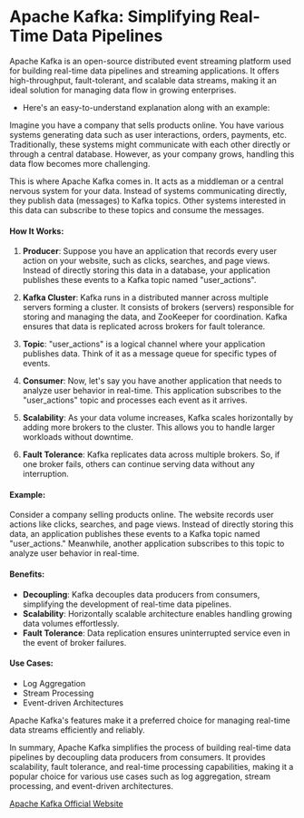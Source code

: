 # Apache Kafka: Simplifying Real-Time Data Pipelines

Apache Kafka is an open-source distributed event streaming platform used for building real-time data pipelines and streaming applications. It offers high-throughput, fault-tolerant, and scalable data streams, making it an ideal solution for managing data flow in growing enterprises. 

- Here's an easy-to-understand explanation along with an example:

Imagine you have a company that sells products online. You have various systems generating data such as user interactions, orders, payments, etc. Traditionally, these systems might communicate with each other directly or through a central database. However, as your company grows, handling this data flow becomes more challenging.

This is where Apache Kafka comes in. It acts as a middleman or a central nervous system for your data. Instead of systems communicating directly, they publish data (messages) to Kafka topics. Other systems interested in this data can subscribe to these topics and consume the messages.

#### How It Works:

1. **Producer**: Suppose you have an application that records every user action on your website, such as clicks, searches, and page views. Instead of directly storing this data in a database, your application publishes these events to a Kafka topic named "user_actions".

2. **Kafka Cluster**: Kafka runs in a distributed manner across multiple servers forming a cluster. It consists of brokers (servers) responsible for storing and managing the data, and ZooKeeper for coordination. Kafka ensures that data is replicated across brokers for fault tolerance.

3. **Topic**: "user_actions" is a logical channel where your application publishes data. Think of it as a message queue for specific types of events.

4. **Consumer**: Now, let's say you have another application that needs to analyze user behavior in real-time. This application subscribes to the "user_actions" topic and processes each event as it arrives.

5. **Scalability**: As your data volume increases, Kafka scales horizontally by adding more brokers to the cluster. This allows you to handle larger workloads without downtime.

6. **Fault Tolerance**: Kafka replicates data across multiple brokers. So, if one broker fails, others can continue serving data without any interruption.

#### Example:

Consider a company selling products online. The website records user actions like clicks, searches, and page views. Instead of directly storing this data, an application publishes these events to a Kafka topic named "user_actions." Meanwhile, another application subscribes to this topic to analyze user behavior in real-time.

#### Benefits:

- **Decoupling**: Kafka decouples data producers from consumers, simplifying the development of real-time data pipelines.
- **Scalability**: Horizontally scalable architecture enables handling growing data volumes effortlessly.
- **Fault Tolerance**: Data replication ensures uninterrupted service even in the event of broker failures.

#### Use Cases:

- Log Aggregation
- Stream Processing
- Event-driven Architectures

Apache Kafka's features make it a preferred choice for managing real-time data streams efficiently and reliably. 

In summary, Apache Kafka simplifies the process of building real-time data pipelines by decoupling data producers from consumers. It provides scalability, fault tolerance, and real-time processing capabilities, making it a popular choice for various use cases such as log aggregation, stream processing, and event-driven architectures.

[Apache Kafka Official Website](https://kafka.apache.org/)
